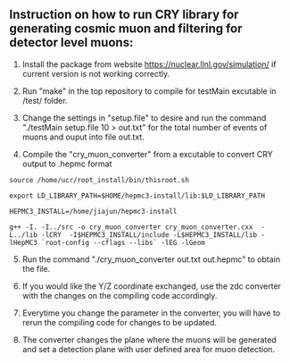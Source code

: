 ## Instruction on how to run CRY library for generating cosmic muon and filtering for detector level muons:

1. Install the package from website https://nuclear.llnl.gov/simulation/ if current version is not working correctly.

2. Run "make" in the top repository to compile for testMain excutable in /test/ folder.

3. Change the settings in "setup.file" to desire and run the command "./testMain setup.file 10 > out.txt" for the total number of events of muons and ouput into file out.txt.

4. Compile the "cry_muon_converter" from a excutable to convert CRY output to .hepmc format

```source /home/ucr/root_install/bin/thisroot.sh```

```export LD_LIBRARY_PATH=$HOME/hepmc3-install/lib:$LD_LIBRARY_PATH```

```HEPMC3_INSTALL=/home/jiajun/hepmc3-install```

```g++ -I. -I../src -o cry_muon_converter cry_muon_converter.cxx  -L../lib -lCRY  -I$HEPMC3_INSTALL/include -L$HEPMC3_INSTALL/lib -lHepMC3 `root-config --cflags --libs` -lEG -lGeom```

5. Run the command "./cry_muon_converter out.txt out.hepmc" to obtain the file.

6. If you would like the Y/Z coordinate exchanged, use the zdc converter with the changes on the compiling code accordingly.

7. Everytime you change the parameter in the converter, you will have to rerun the compiling code for changes to be updated.

8. The converter changes the plane where the muons will be generated and set a detection plane with user defined area for muon detection.
